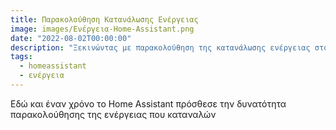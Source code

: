 ```yaml
---
title: Παρακολούθηση Κατανάλωσης Ενέργειας
image: images/Ενέργεια-Home-Assistant.png
date: "2022-08-02T00:00:00"
description: "Ξεκινώντας με παρακολούθηση της κατανάλωσης ενέργειας στο σπίτι"
tags:
  - homeassistant
  - ενέργεια
---
```


Εδώ και έναν χρόνο το Home Assistant πρόσθεσε την δυνατότητα παρακολούθησης της ενέργειας που καταναλών
